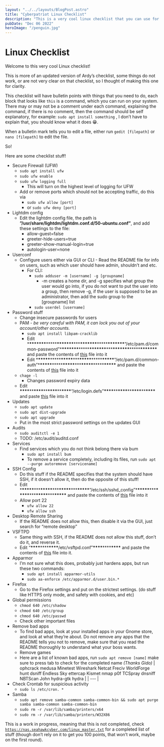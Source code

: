 ```yaml
---
layout: "../../layouts/BlogPost.astro"
title: "Cyberpatriot Linux Checklist"
description: "This is a very cool linux checklist that you can use for Cyberpatriot, keep in mind that it is not completed"
pubDate: "Dec 06 2022"
heroImage: "/penguin.jpg"
---
```


# Linux Checklist

Welcome to this very cool Linux checklist!

This is more of an updated version of Ardy’s checklist, some things do not work, or are not very clear on that checklist, so I thought of making this one for clarity.

This checklist will have bulletin points with things that you need to do, each block that looks like `this` is a command, which you can run on your system. There may or may not be a comment under each command, explaining the command, if there is no comment, then the command should be self explanatory, for example: `sudo apt install something` , I don’t have to explain that, you should know what it does 😁.

When a bulletin mark tells you to edit a file, either run `gedit [filepath]` or `nano [filepath]` to edit the file.

So!

Here are some checklist stuff!

- Secure Firewall (UFW)
  - `sudo apt install ufw`
  - `sudo ufw enable`
  - `sudo ufw logging full`
    - This will turn on the highest level of logging for UFW
  - Add or remove ports which should not be accepting traffic, do this via
    - `sudo ufw allow [port]`
    - or `sudo ufw deny [port]`
- Lightdm config
  - Edit the lightdm config file, the path is **”/usr/share/lightdm/lightdm.conf.d/50-ubuntu.conf”**, and add these settings to the file:
    - allow-guest=false
    - greeter-hide-users=true
    - greeter-show-manual-login=true
    - autologin-user=none
- Userconf
  - Configure users either via GUI or CLI - Read the README file for info on users, such as which user should have admin, shouldn’t and etc.
    - For CLI:
      - `sudo adduser -m [username] -g [groupname]`
        - -m creates a home dir, and -g specifies what group the user would go into, if you do not want to put the user into a group, then remove -g, if the user is supposed to be an administrator, then add the sudo group to the [groupname] list
      - `sudo userdel [username]`
- Password stuff
  - Change insecure passwords for users
  - PAM - _be very careful with PAM, it can lock you out of your account/other accounts._
    - `sudo apt install libpam-cracklib`
    - Edit \***\*\*\*\*\*\*\***\*\*\*\*\***\*\*\*\*\*\*\***\*\*\***\*\*\*\*\*\*\***\*\*\*\*\***\*\*\*\*\*\*\***“/etc/pam.d/common-password”\***\*\*\*\*\*\*\***\*\*\*\*\***\*\*\*\*\*\*\***\*\*\***\*\*\*\*\*\*\***\*\*\*\*\***\*\*\*\*\*\*\*** and paste the contents of [this](https://github.com/maytees/cypat-ubuntu-script/blob/master/preset_files/common-password) file into it
    - Edit \***\*\*\*\*\***\*\*\*\*\***\*\*\*\*\***\*\*\***\*\*\*\*\***\*\*\*\*\***\*\*\*\*\***“/etc/pam.d/common-auth”\***\*\*\*\*\***\*\*\*\*\***\*\*\*\*\***\*\*\***\*\*\*\*\***\*\*\*\*\***\*\*\*\*\*** and paste the contents of [this](https://github.com/maytees/cypat-ubuntu-script/blob/master/preset_files/common-auth) file into it
  - `chage -l`
    - Changes password expiry data
  - Edit **\*\*\*\***\*\***\*\*\*\***\*\***\*\*\*\***\*\***\*\*\*\***“/etc/login.defs”**\*\*\*\***\*\***\*\*\*\***\*\***\*\*\*\***\*\***\*\*\*\*** and paste [this](https://github.com/maytees/cypat-ubuntu-script/blob/master/preset_files/login.defs) file into it
- Updates
  - `sudo apt update`
  - `sudo apt dist-upgrade`
  - `sudo apt upgrade`
  - Put in the most strict password settings on the updates GUI
- Audits
  - `sudo auditctl -e 1`
  - TODO: /etc/audit/auditd.conf
- Services
  - Find services which you do not think belong there via bum
    - `sudo apt install bum`
    - To remove a service completely, including its files, run `sudo apt --purge autoremove [servicename]`
- SSH Config
  - Do this stuff if the README specifies that the system should have SSH, if it doesn’t allow it, then do the opposite of this stuff!
  - Edit \***\*\*\*\*\***\*\*\***\*\*\*\*\***\*\*\***\*\*\*\*\***\*\*\***\*\*\*\*\***“/etc/ssh/sshd_config”\***\*\*\*\*\***\*\*\***\*\*\*\*\***\*\*\***\*\*\*\*\***\*\*\***\*\*\*\*\*** and paste the contents of [this](https://github.com/maytees/cypat-ubuntu-script/blob/master/preset_files/sshd_config) file into it
  - Allow port 22
    - `ufw allow 22`
    - `ufw allow ssh`
- Desktop Remote Sharing
  - If the README does not allow this, then disable it via the GUI, just search for “remote desktop”
- VSFTPD
  - Same thing with SSH, if the README does not allow this stuff, don’t do it, and reverse it.
  - Edit “**\*\*\*\***\*\*\*\***\*\*\*\***/etc/vsftpd.conf”**\*\*\*\***\*\*\*\***\*\*\*\*** and paste the contents of [this](https://github.com/maytees/cypat-ubuntu-script/blob/master/preset_files/vsftpd.conf) file into it.
- Apparmor
  - I’m not sure what this does, probably just hardens apps, but run these two commands:
    - `sudo apt install apparmor-utils`
    - `sudo aa-enforce /etc/apparmor.d/user.bin.*`
- Firefox
  - Go to the Firefox settings and put on the strictest settings. (do stuff like HTTPS only mode, and safety with cookies, and etc)
- Global permissions
  - `chmod 640 /etc/shadow`
  - `chmod 640 /etc/group`
  - `chmod 640 /etc/passwd`
  - Check other important files
- Remove bad apps
  - To find bad apps, look at your installed apps in your Gnome store, and look at what they’re about. Do not remove any apps that the README tells you not to remove, make sure that you read the README thoroughly to understand what your boss wants.
  - Remove games
  - Here are a list of known bad apps, run `sudo apt remove [name]` make sure to press tab to check for the completed name _(Thanks Gido)_
    | ophcrack
    medusa
    Minetest
    Wireshark
    Netcat
    Freciv
    WorldForge
    hunt
    dsniff
    Endless Sky
    ettercap
    Kismet
    nmap
    p0f
    TCSpray
    dnsniff
    NBTScan
    John
    hydra-gtk
    hydra |
    | --- |
- Check Crontab for suspicious activity
  - `sudo ls /etc/cron. *`
- Samba
  - `sudo apt remove samba-common samba-common-bin && sudo apt purge samba samba-common samba-common-bin`
  - `sudo rm -r /var/lib/samba/printers/x64`
  - `sudo rm -r /var/lib/samba/printers/W32X86`

This is a work in progress, meaning that this is not completed, check [`https://nas.seahawkcyber.com/linux_master.txt`](https://nas.seahawkcyber.com/linux_master.txt) for a completed list of stuff (though don’t rely on it to get you 100 points, that won’t work, maybe on the first round).
